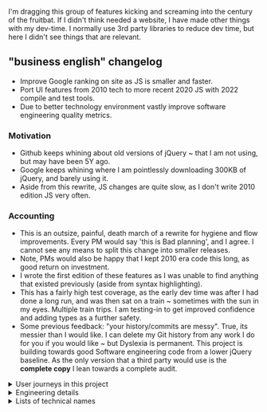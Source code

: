 I'm dragging this group of features kicking and screaming into the century of the fruitbat.   If I didn't think needed a website, I have made other things with my dev-time.   I normally use 3rd party libraries to reduce dev time, but here I didn't see things that are relevant.  

## "business english" changelog

- Improve Google ranking on site as JS is smaller and faster.
- Port UI features from 2010 tech to more recent 2020 JS with 2022 compile and test tools.
- Due to better technology environment vastly improve software engineering quality metrics.

### Motivation

- Github keeps whining about old versions of jQuery ~ that I am not using, but may have been 5Y ago.
- Google keeps whining where I am pointlessly downloading 300KB of jQuery, and barely using it.
- Aside from this rewrite, JS changes are quite slow, as I don't write 2010 edition JS very often.

### Accounting

- This is an outsize, painful, death march of a rewrite for hygiene and flow improvements.  Every PM would say 'this is Bad planning', and I agree.  I cannot see any means to split this change into smaller releases.
- Note, PMs would also be happy that I kept 2010 era code this long, as good return on investment.
- I wrote the first edition of these features as I was unable to find anything that existed previously (aside from syntax highlighting).  
- This has a fairly high test coverage, as the early dev time was after I had done a long run, and was then sat on a train ~ sometimes with the sun in my eyes.   Multiple train trips.  I am testing-in to get improved confidence and adding types as a further safety.  
- Some previous feedback: "your history/commits are messy".  True, its messier than I would like.  I can delete my Git history from any work I do for you if you would like ~ but Dyslexia is permanent.  This project is building towards good Software engineering code from a lower jQuery baseline.  As the only version that a third party would use is the **complete copy** I lean towards a complete audit.   

<details>
<summary> User journeys in this project </summary>

### User journeys in this project

I am making a copy of the user interactions here (in the new project), as I would like to deprecate the older projects entirely.  There are some sample pages in my website, with stress on 'some', but I would like to avoid adding further samples here.  I can make links on this README...

- Adjacent articles 
	- User AJ deep links into my site from a search engine.
	- The target information is precise, but my boring site has enough meta information that this article is seems relevant.  
	- AJ scans the longish page, the page content is organised this this is comfortable;  
	- however, this was the wrong article. 
	- but having read to the end, AJ sees a row of other articles.
	- The third one seems better to his needs, not what he typed into the search, and AJ starts to open it
	- when the mouse gets to the button, a tooltip appears showing the new page description; 
	- This is definitely what AJ needs, and clicks on the button.
	- New page loads and replaces previous.
	- UX iteration: should I make feature this an infinite scroll of articles?  Currently the range of articles is clipped to what will fit on the screen,
	- UX iteration: the tooltips do no block mouse events, but people can't see this.  Translucence is bad for readability, but may indicate this.
    - UX note: categorisation was done my me.  Its possible other people may categorise differently.
- Fancy meta data on links
	- On a deep-link article, AJ is reading in detail, but needs authoritative sources to hand to management.
	- This site uses Harvard notation? But whilst hovering a link to see the URL, a rich link description appears.
	- AJ like the convenience of this, it allows him to easily make an evaluation about the usefulness of the link to his needs. 
    - The links correlate with the text, which is good.
	- AJ feels more confident about the site that is clearly making it easy to depart if he wishes.
	- AJ wishes there was a copy link option, but he also thinks that he ought to read the links rather than send them to a director. 
	- Later he views the site from his phone, and discover the now too small links in the page are moved to a list at the end of the page.  Bonus.  This makes this page accessible.
	- UX: there are no hover actions on a phone, so the extra information is permanently displayed.
	- UX: There is a warning ~ mostly for the dev ~ when links are dead to the meta building script.  Cloudflare is blocking action.
- SM/ share feature 
	- Whilst on the phone, AJ sees there has been some redesign for the smaller screen.
	- The row of SM links is now folded away,
	- AJ can see a "share" button, and uses this
	- and sees the previous list of SM.  Standard.  
	- But the first option is 'copy link' for the current article.  Useful.  But not relevant to needs now.
- 'Reading time' guide
	- On first impression AJ notes a fairly standard "reading time" guide.  This is useful but not that noteworthy.
	- It does mean that he sorts the order of his reading list for best use of time. 
- Effects
	- On a more code focussed page, AJ sees the links have been decorated with some sort of emotie.   The little logos for docs and github.  Cute, improves readability, but again not significant.

</details>
<details>
<summary> Engineering details </summary>

## Engineering

Unlike many situations at work, there is no value and no attention to intermediate steps should be applied on this project.   I have a running platform, I will upgrade when the painful rewrite is complete.

My work sequence has been:

- port JS 1.6 to es2020
- ditch unused features, and improve readability/ English
- split into better modules
- port to typescript and better CSS/HTML
- add many tests
- split into better modules, refactor, and improve English again

Pls note English is my first language #leSigh.

### Engineering changelog

- **_NOTE_** Commits at the start of this project are completely meaningless, as its just when I moved the code back to my dev machine. They are meaningless duration markers, rather than feature markers.
- Some of these unit tests are less meaningful than others, regrettably (running from Node).   It would be nice to setup test from a browser.  To *look* at the UX (as in, I am being the success/ fail criterion), I did some manual testing
- Use new language features (ADD a few KB of source) without jQuery (DROP >300KB of source). Dropping jQuery, as "select downloaded features" feature has been removed from https://jquery.com
- Drop unused features. This makes everything less confusing and more readable.
- With JS modules, have less functions inside functions, so unit tests are easier.   Improve unit-test coverage as its now feasible (rather than behaviour testing).
- Use TEST_ONLY symbols that expose entire module to unit tests.   I will add config to strip them in release build.
- Drop legacy test tools.
- As proper TDD units as I have better tools now (JS modules + a fake DOM), make code better ~ separately to, and above every other bullet point. WARN: Some tests cannot be run outside of a real webrowser.
- Vastly improve English/ readability of the code. Gain is separate to all other points.
- As all this code is made after a minimiser script is adopted, faction code more finely into logical modules. So its more readable.
- As a design principle, I have tried to avoid using global objects in my code to make testing easier.   I can pass in, say, ''document'' as an optional param.
- As a very non-funny joke: the first two versions of the SM sharebar are legacy HTML, but very easy to unit-test. Now I have much better test tech and libraries and less good tests on this feature.
- This has quite high levels of testing.   I have used JSDOM as part of JEST and similar tools.  This project is the first time I am using it directly.   It is a quite civilised was to test.
- Assuming this project is frozen on feature completion, I do not need an installer.   I will manually copy 1 compiled file to the static-host local-image.
- I have used a short term solution to minification, as I need to move forward.
- As far as Vite is a _code bundler_, I need to make all these separate outcome files as separate configs.  I probably can reduce the amount of configs duplication at a later date.   To repeat for clarity, each generated file is a separate file to syntax high-lighting for other languages.  Note again, CSS syntax highlighting isn't perfect. 
- There are some pages that I will need to retire or use CDN to host needed libraries.
- There isn't much logging, but logging is held to a wrapper, so I could jump to a centralised log (such as ELK) if I need to in future.
- My code has complex/ unexpected behaviour if you change the DOM/ document object without changing state.  This shouldn't be an issue outside of tests, as this code doesn't support SSR presently.
- Minor gain for Google, I made the sliding window feature in Adjacent module this time, as I have more articles in each group.  This means unnecessary (not-rendered) nodes are not added to the HTML.  My rebuild of the Adjacent HTML is also smaller.  
- OLD TECH:: 
  - first bundle: 1MB flat
  - second bundle (smaller stdlib): 670KB
  - above but with with minify: 361KB
  - above but with dead code removal: 250KB
- NEW TECH (ignoring unit tests)::
  - complete build: 75KB flat
  - above with with minification: 23KB
  - Note dead code removal didn't make any impact here, as tree shaking works properly now
  - above with gzip: 9KB  
  - I think I have perfect feature match, and new solution is 4% of volume of previous solution.

</details>
<details>
<summary> Lists of technical names </summary>

#### Known params that this code processes

- ''first'' string - only used in the group-indexes articles
- ''debug'' boolean - adjusts how many log messages are written
- ''mobile'' boolean - force interpretation of current machine as a mobile device. In unit tests this MUST BE SET (1 or 0), as JSdom isn't a phone

#### Known CSS containers that this code processes

- .popOverWidget
- .tabsComponent
- .shareMenu
- .addReading
- .addArrow
- .addBashSamples
- .addReferences

</details>

